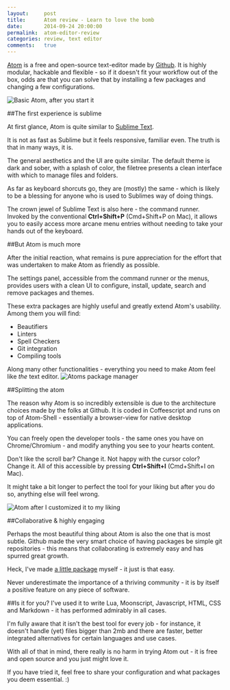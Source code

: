 ```yaml
---
layout:     post
title:      Atom review - Learn to love the bomb
date:       2014-09-24 20:00:00
permalink:  atom-editor-review
categories: review, text editor
comments:   true
---
```

[Atom](https://atom.io/) is a free and open-source text-editor made by [Github](https://github.com/). It is highly modular, hackable and flexible - so if it doesn't fit your workflow out of the box, odds are that you can solve that by installing a few packages and changing a few configurations.

![Basic Atom, after you start it]({{site.baseurl}}/assets/atom_basic.png)


##The first experience is sublime

At first glance, Atom is quite similar to [Sublime Text](http://www.sublimetext.com/).

It is not as fast as Sublime but it feels responsive, familiar even. The truth is that in many ways, it is.

The general aesthetics and the UI are quite similar. The default theme is dark and sober, with a splash of color, the filetree presents a clean interface with which to manage files and folders.

As far as keyboard shorcuts go, they are (mostly) the same - which is likely to be a blessing for anyone who is used to Sublimes way of doing things.

The crown jewel of Sublime Text is also here - the command runner. Invoked by the conventional **Ctrl+Shift+P** (Cmd+Shift+P on Mac), it allows you to easily access more arcane menu entries without needing to take your hands out of the keyboard.

##But Atom is much more

After the initial reaction, what remains is pure appreciation for the effort that was undertaken to make Atom as friendly as possible.

The settings panel, accessible from the command runner or the menus, provides users with a clean UI to configure, install, update, search and remove packages and themes.

These extra packages are highly useful and greatly extend Atom's usability. Among them you will find:

- Beautifiers
- Linters
- Spell Checkers
- Git integration
- Compiling tools

Along many other functionalities - everything you need to make Atom feel like *the* text editor.
![Atoms package manager]({{site.baseurl}}/assets/atom_package.png)


##Splitting the atom

The reason why Atom is so incredibly extensible is due to the architecture choices made by the folks at Github. It is coded in Coffeescript and runs on top of Atom-Shell - essentially a browser-view for native desktop applications.

You can freely open the developer tools - the same ones you have on Chrome/Chromium - and modify anything you see to your hearts content.

Don't like the scroll bar? Change it. Not happy with the cursor color? Change it. All of this accessible by pressing **Ctrl+Shift+I** (Cmd+Shift+I on Mac).

It might take a bit longer to perfect the tool for your liking but after you do so, anything else will feel wrong.

![Atom after I customized it to my liking]({{site.baseurl}}/assets/atom_custom.png)

##Collaborative & highly engaging

Perhaps the most beautiful thing about Atom is also the one that is most subtle. Github made the very smart choice of having packages be simple git repositories - this means that collaborating is extremely easy and has spurred great growth.

Heck, I've made [a little package](https://atom.io/packages/language-moonscript) myself - it just is that easy.

Never underestimate the importance of a thriving community - it is by itself a positive feature on any piece of software.

##Is it for you?
I've used it to write Lua, Moonscript, Javascript, HTML, CSS and Markdown - it has performed admirably in all cases.

I'm fully aware that it isn't the best tool for  every job - for instance, it doesn't handle (yet) files bigger than 2mb and there are faster, better integrated alternatives for certain languages and use cases.

With all of that in mind, there really is no harm in trying Atom out - it is free and open source and you just might love it.

If you have tried it, feel free to share your configuration and what packages you deem essential. :)
